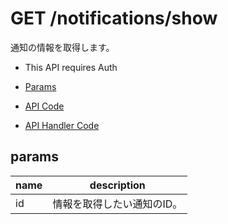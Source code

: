 # GET /notifications/show

通知の情報を取得します。

- This API requires Auth

- [Params](#params)
- [API Code](/src/endpoints/notifications/show.js)
- [API Handler Code](/src/handlers/web/notifications/show.js)

## params

name|description
---|---
id|情報を取得したい通知のID。
